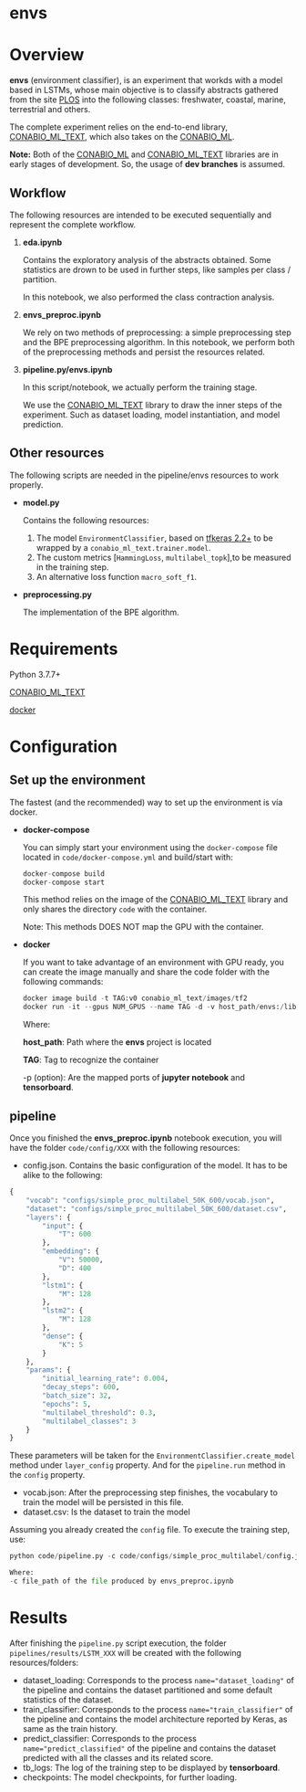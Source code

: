 
# envs

# Overview

**envs** (environment classifier), is an experiment that workds with a model based in LSTMs, whose main objective is to classify abstracts gathered from the site [PLOS](https://plos.org/) into the following classes: freshwater, coastal, marine, terrestrial and others.

The complete experiment relies on the end-to-end library, [CONABIO_ML_TEXT](https://bitbucket.org/conabio_cmd/conabio_ml_text/src/master/), which also takes on the [CONABIO_ML](https://bitbucket.org/conabio_cmd/conabio_ml/src/master/).

**Note:** Both of the [CONABIO_ML](https://bitbucket.org/conabio_cmd/conabio_ml/src/master/) and [CONABIO_ML_TEXT](https://bitbucket.org/conabio_cmd/conabio_ml_text/src/master/) libraries are in early stages of development. So, the usage of **dev branches** is assumed.

## Workflow

The following resources are intended to be executed sequentially and represent the complete workflow.

1. **eda.ipynb**

    Contains the exploratory analysis of the abstracts obtained. Some statistics are drown to be used in further steps, like samples per class / partition.

    In this notebook, we also performed  the class contraction analysis.

2. **envs_preproc.ipynb**

    We rely on two methods of preprocessing: a simple preprocessing step and the BPE preprocessing algorithm.
    In this notebook, we perform both of the preprocessing methods and persist the resources related.

3. **pipeline.py/envs.ipynb**

    In this script/notebook, we actually perform the training stage.

    We use the [CONABIO_ML_TEXT](https://bitbucket.org/conabio_cmd/conabio_ml_text/src/master/) library to draw the inner steps of the experiment. Such as dataset loading, model instantiation, and model prediction.

## Other resources

The following scripts are needed in the pipeline/envs resources to work properly.

- **model.py**

    Contains the following resources:

    1. The model `EnvironmentClassifier`, based on [tfkeras 2.2+](https://www.tensorflow.org/api_docs/python/tf/keras) to be wrapped by a `conabio_ml_text.trainer.model`.
    2. The custom metrics [`HammingLoss`, `multilabel_topk`],to be measured in the training step.
    3. An alternative loss function `macro_soft_f1`.

- **preprocessing.py**

    The implementation of the BPE algorithm.

# Requirements

Python 3.7.7+

[CONABIO_ML_TEXT](https://bitbucket.org/conabio_cmd/conabio_ml_text/src/master/)

[docker](https://www.docker.com/)

# Configuration

## Set up the environment

The fastest (and the recommended) way to set up the environment is vía docker.

- **docker-compose**

    You can simply start your environment using the `docker-compose` file located in `code/docker-compose.yml` and build/start with:

    ```python
    docker-compose build
    docker-compose start
    ```

    This method relies on the image of the [CONABIO_ML_TEXT](https://bitbucket.org/conabio_cmd/conabio_ml_text/src/master/) library and only shares the directory `code` with the container.

    Note: This methods DOES NOT map the GPU with the container.

- **docker**

    If you want to take advantage of an environment with GPU ready, you can create the image manually and share the code folder with the following commands:

    ```python
    docker image build -t TAG:v0 conabio_ml_text/images/tf2
    docker run -it --gpus NUM_GPUS --name TAG -d -v host_path/envs:/lib/code_environment/code -p 9000:8888 -p 9001:6006 TAG:v0 bash
    ```

    Where:

    **host_path**: Path where the **envs** project is located

    **TAG**: Tag to recognize the container

    -p (option): Are the mapped ports of **jupyter notebook** and **tensorboard**.

## pipeline

Once you finished the **envs_preproc.ipynb** notebook execution, you will have the folder `code/config/XXX` with the following resources:

- config.json. Contains the basic configuration of the model. It has to be alike to the following:

```python
{
    "vocab": "configs/simple_proc_multilabel_50K_600/vocab.json",
    "dataset": "configs/simple_proc_multilabel_50K_600/dataset.csv",
    "layers": {
        "input": {
            "T": 600
        },
        "embedding": {
            "V": 50000,
            "D": 400
        },
        "lstm1": {
            "M": 128
        },
        "lstm2": {
            "M": 128
        },
        "dense": {
            "K": 5
        }
    },
    "params": {
        "initial_learning_rate": 0.004,
        "decay_steps": 600,
        "batch_size": 32,
        "epochs": 5,
        "multilabel_threshold": 0.3,
        "multilabel_classes": 3
    }
}
```

These parameters will be taken for the `EnvironmentClassifier.create_model` method under `layer_config` property. And for the `pipeline.run` method in the `config` property.

- vocab.json: After the preprocessing step finishes, the vocabulary to train the model will be persisted in this file.
- dataset.csv: Is the dataset to train the model

Assuming you already created the `config` file. To execute the training step, use:

```python
python code/pipeline.py -c code/configs/simple_proc_multilabel/config.js

Where:
-c file_path of the file produced by envs_preproc.ipynb
```

# Results

After finishing the `pipeline.py` script execution, the folder `pipelines/results/LSTM_XXX` will be created with the following resources/folders:

- dataset_loading: Corresponds to the process `name="dataset_loading"` of the pipeline and contains the dataset partitioned and some default statistics of the dataset.
- train_classifier: Corresponds to the process `name="train_classifier"` of the pipeline and contains the model architecture reported by Keras, as same as the train history.
- predict_classifier: Corresponds to the process `name="predict_classified"` of the pipeline and contains the dataset predicted with all the classes and its related score.
- tb_logs: The log of the training step to be displayed by **tensorboard**.
- checkpoints: The model checkpoints, for further loading.